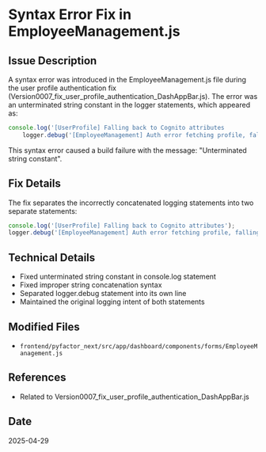 # Syntax Error Fix in EmployeeManagement.js

## Issue Description
A syntax error was introduced in the EmployeeManagement.js file during the user profile authentication fix
(Version0007_fix_user_profile_authentication_DashAppBar.js). The error was an unterminated string constant
in the logger statements, which appeared as:

```javascript
console.log('[UserProfile] Falling back to Cognito attributes 
    logger.debug('[EmployeeManagement] Auth error fetching profile, falling back to Cognito')');
```

This syntax error caused a build failure with the message: "Unterminated string constant".

## Fix Details
The fix separates the incorrectly concatenated logging statements into two separate statements:

```javascript
console.log('[UserProfile] Falling back to Cognito attributes');
logger.debug('[EmployeeManagement] Auth error fetching profile, falling back to Cognito');
```

## Technical Details
- Fixed unterminated string constant in console.log statement
- Fixed improper string concatenation syntax
- Separated logger.debug statement into its own line
- Maintained the original logging intent of both statements

## Modified Files
- `frontend/pyfactor_next/src/app/dashboard/components/forms/EmployeeManagement.js`

## References
- Related to Version0007_fix_user_profile_authentication_DashAppBar.js

## Date
2025-04-29
